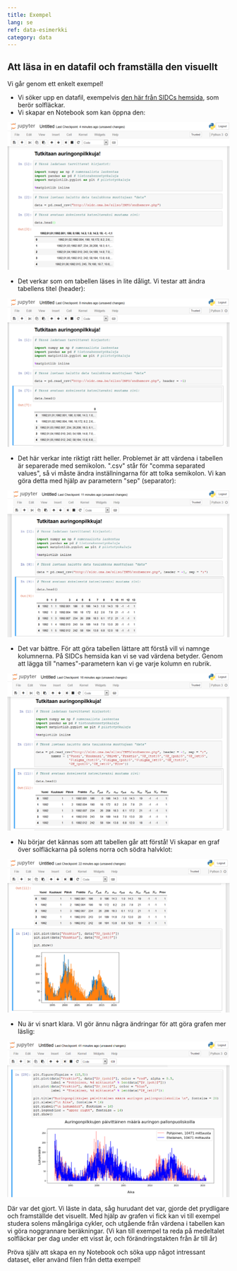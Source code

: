 ```yaml
---
title: Exempel
lang: se
ref: data-esimerkki
category: data
---
```


## Att läsa in en datafil och framställa den visuellt

Vi går genom ett enkelt exempel!

- Vi söker upp en datafil, exempelvis [den här från SIDCs hemsida](http://sidc.oma.be/silso/datafiles), som berör solfläckar.
- Vi skapar en Notebook som kan öppna den:

![kuva](../../assets/img/aurinko1.png)

- Det verkar som om tabellen läses in lite dåligt. Vi testar att ändra tabellens titel (header):

![kuva](../../assets/img/aurinko2.png)

- Det här verkar inte riktigt rätt heller. Problemet är att värdena i tabellen är separerade med semikolon. ".csv" står för "comma separated values", så vi måste ändra inställningarna för att tolka semikolon. Vi kan göra detta med hjälp av parametern "sep" (separator):

![kuva](../../assets/img/aurinko3.png)


- Det var bättre. För att göra tabellen lättare att förstå vill vi namnge kolumnerna. På SIDCs hemsida kan vi se vad värdena betyder. Genom att lägga till "names"-parametern kan vi ge varje kolumn en rubrik.


![kuva](../../assets/img/aurinko4.png)


- Nu börjar det kännas som att tabellen går att förstå! Vi skapar en graf över solfläckarna på solens norra och södra halvklot:

![kuva](../../assets/img/aurinko5.png)

- Nu är vi snart klara. VI gör ännu några ändringar för att göra grafen mer läslig:


![kuva](../../assets/img/aurinko6.png)

Där var det gjort. Vi läste in data, såg hurudant det var, gjorde det prydligare och framställde det visuellt. Med hjälp av grafen vi fick kan vi till exempel studera solens mångåriga cykler, och utgående från värdena i tabellen kan vi göra noggrannare beräkningar. (Vi kan till exempel ta reda på medeltalet solfläckar per dag under ett visst år, och förändringstakten från år till år)

Pröva själv att skapa en ny Notebook och söka upp något intressant dataset, eller använd filen från detta exempel!

